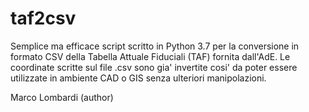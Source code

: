 taf2csv
==========
Semplice ma efficace script scritto in Python 3.7 per la conversione in formato CSV della Tabella Attuale Fiduciali (TAF) fornita dall'AdE. Le coordinate scritte sul file .csv sono gia' invertite cosi' da poter essere utilizzate in ambiente CAD o GIS senza ulteriori manipolazioni.

Marco Lombardi (author)
